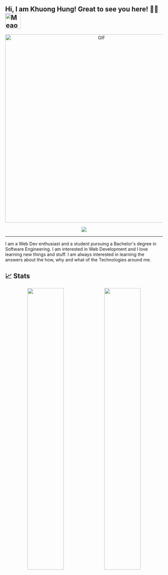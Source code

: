 ## Hi, I am Khuong Hung! Great to see you here! 👋🏻  <img src="https://i.imgur.com/veZrcC7.gif" alt="Meaow" width="50" /> 


<p align='center'>
    <img alt='GIF' src='https://cdn.dribbble.com/users/1708816/screenshots/15637256/media/f9826f0af8a49462f048262a8502035b.gif?raw=true' width='600' height='600'/>
</p>


<p align="center">
  <a href="https://github.com/DenverCoder1/readme-typing-svg"><img src="https://readme-typing-svg.herokuapp.com?lines=Software+engineer;Back+End+Developer;%20Open%20Source%20|%20Web+Development;%20Always%20learning%20new%20things&center=true&width=580&height=45"></a>
<a>
<hr/>

I am a Web Dev enthusiast and a student pursuing a Bachelor's degree in Software Engineering. I am interested in Web Development and I love learning new things and stuff. I am always interested in learning the answers about the how, why and what of the Technologies around me.

## 📈 Stats
<p align="center">
	
  <img width="48%" src="https://github-readme-stats.vercel.app/api?username=khuonghung&show_icons=true&theme=tokyonight" />
  <img width="48%" src="https://github-readme-streak-stats.herokuapp.com/?user=khuonghung&theme=tokyonight" />
</p>
